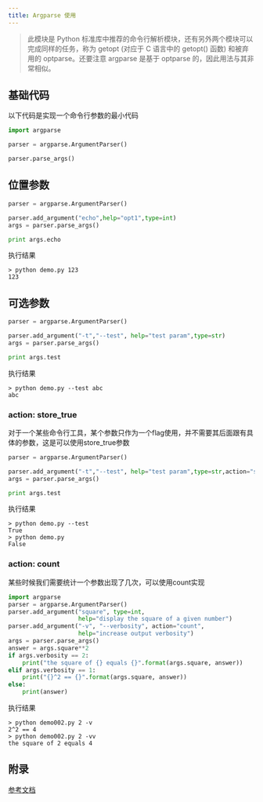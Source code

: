 ```yaml
---
title: Argparse 使用
---
```


> 此模块是 Python 标准库中推荐的命令行解析模块，还有另外两个模块可以完成同样的任务，称为 getopt (对应于 C 语言中的 getopt() 函数) 和被弃用的 optparse。还要注意 argparse 是基于 optparse 的，因此用法与其非常相似。

## 基础代码
以下代码是实现一个命令行参数的最小代码
```python
import argparse

parser = argparse.ArgumentParser()

parser.parse_args()
```

## 位置参数
```python
parser = argparse.ArgumentParser()

parser.add_argument("echo",help="opt1",type=int)
args = parser.parse_args()

print args.echo 
```
执行结果
```
> python demo.py 123
123
```

## 可选参数
```python
parser = argparse.ArgumentParser()

parser.add_argument("-t","--test", help="test param",type=str)
args = parser.parse_args()

print args.test 
```
执行结果
```
> python demo.py --test abc
abc
```
### action: store_true
对于一个某些命令行工具，某个参数只作为一个flag使用，并不需要其后面跟有具体的参数，这是可以使用store_true参数
```python
parser = argparse.ArgumentParser()

parser.add_argument("-t","--test", help="test param",type=str,action="store_true")
args = parser.parse_args()

print args.test 
```
执行结果
```
> python demo.py --test
True
> python demo.py
False
```
### action: count
某些时候我们需要统计一个参数出现了几次，可以使用count实现
```python
import argparse
parser = argparse.ArgumentParser()
parser.add_argument("square", type=int,
                    help="display the square of a given number")
parser.add_argument("-v", "--verbosity", action="count",
                    help="increase output verbosity")
args = parser.parse_args()
answer = args.square**2
if args.verbosity == 2:
    print("the square of {} equals {}".format(args.square, answer))
elif args.verbosity == 1:
    print("{}^2 == {}".format(args.square, answer))
else:
    print(answer)
```
执行结果
```
> python demo002.py 2 -v
2^2 == 4
> python demo002.py 2 -vv
the square of 2 equals 4
```
## 附录
[参考文档](https://docs.python.org/zh-cn/3/howto/argparse.html)